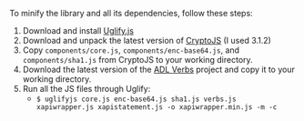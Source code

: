 To minify the library and all its dependencies, follow these steps:

1. Download and install [Uglify.js](https://github.com/mishoo/UglifyJS2)
2. Download and unpack the latest version of [CryptoJS](https://code.google.com/p/crypto-js/downloads/list) (I used 3.1.2)
3. Copy `components/core.js`, `components/enc-base64.js`, and `components/sha1.js` from CryptoJS to your working directory.
4. Download the latest version of the [ADL Verbs](https://github.com/adlnet/xAPIVerbs/blob/master/verbs.js) project and
	copy it to your working directory.
5. Run all the JS files through Uglify:
	* `$ uglifyjs core.js enc-base64.js sha1.js verbs.js xapiwrapper.js xapistatement.js -o xapiwrapper.min.js -m -c`
